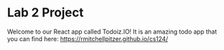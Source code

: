 # Lab 2 Project


Welcome to our React app called Todoiz.IO!
It is an amazing todo app that you can find here: https://rmitchellpitzer.github.io/cs124/

